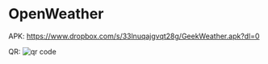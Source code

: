 # OpenWeather

APK: https://www.dropbox.com/s/33lnuqajgvqt28g/GeekWeather.apk?dl=0

QR: <img src="http://api.qrserver.com/v1/create-qr-code/?color=000000&amp;bgcolor=FFFFFF&amp;data=https%3A%2F%2Fwww.dropbox.com%2Fs%2F33lnuqajgvqt28g%2FGeekWeather.apk%3Fdl%3D0&amp;qzone=1&amp;margin=0&amp;size=400x400&amp;ecc=L" alt="qr code" />
